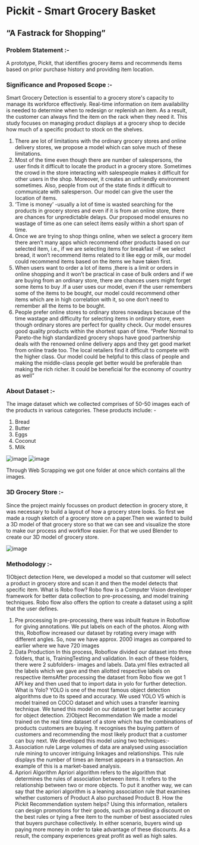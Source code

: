 # Pickit - Smart Grocery Basket
## “A Fastrack for Shopping”


### Problem Statement :- 
A prototype, Pickit, that identifies grocery items and recommends items based on prior purchase history and providing item location.

### Significance and Proposed Scope :-
Smart Grocery Detection is essential to a grocery store's capacity to manage its workforce effectively. Real-time information on item availability is needed to 
determine when to redesign or replenish an item. As a result, the customer can always find the item on the rack when they need it. This study focuses on managing 
product displays at a grocery shop to decide how much of a specific product to stock on the shelves.
1. There are lot of limitations with the ordinary grocery stores and online delivery stores, we propose a model which can solve much of these limitations.
2. Most of the time even though there are number of salespersons, the user finds it difficult to locate the product in a grocery store. Sometimes the crowd in the store interacting with salespeople makes it difficult for other users in the shop. Moreover, it creates an unfriendly environment sometimes. Also, people from out of the state finds it difficult to communicate with salesperson. Our model can give the user the location of items.
3. ‘Time is money’ -usually a lot of time is wasted searching for the products in grocery stores and even if it is from an online store, there are chances for 
unpredictable delays. Our proposed model ensures no wastage of time as one can select items easily within a short span of time.
4. Once we are trying to shop things online, when we select a grocery item there aren’t many apps which recommend other products based on our selected item, i.e., if we are selecting items for breakfast -if we select bread, it won’t recommend items related to it like egg or milk, our model could recommend items based on the items we have taken first.
5. When users want to order a lot of items ,there is a limit or orders in online shopping and it won’t be practical in case of bulk orders and if we are buying from an ordinary store, there are chances users might forget some items to buy .If a user uses our model, even if the user remembers some of the items to be bought, our model could recommend other items which are in high correlation with it, so one don’t need to remember all the items to be bought.
6. People prefer online stores to ordinary stores nowadays because of the time wastage and difficulty for selecting items in ordinary store, even though ordinary stores are perfect for quality check. Our model ensures good quality products within the shortest span of time.
“Prefer Normal to Pareto-the high standardized grocery shops have good partnership deals with the renowned online delivery apps and they get good market from online trade too. The local retailers find it difficult to compete with the higher class. Our model could be helpful to this class of people and making the middle-class people get better would be preferable than making the rich richer. It could be beneficial for the economy of country as well”


### About Dataset :-
The image dataset which we collected comprises of 50-50 images each of the products in various categories. These products include: -
1) Bread
2) Butter
3) Eggs
4) Coconut
5) Milk

![image](https://user-images.githubusercontent.com/81613474/194701098-124b662c-c830-47ab-952b-4cb086d251d8.png)
![image](https://user-images.githubusercontent.com/81613474/194701114-94e556f9-10e9-4881-9cc4-9b4b9a0162c2.png)

Through Web Scrapping we got one folder at once which contains all the images.

### 3D Grocery Store :-
Since the project mainly focusses on product detection in grocery store, it was necessary to build a layout of how a grocery store looks. So first we made a rough sketch of a grocery store on a paper.Then we wanted to build a 3D model of that grocery store so that we can see and visualize the store to make our process and workflow easier. For that we used Blender to create our 3D model of grocery store.

![image](https://user-images.githubusercontent.com/81613474/194701254-d7aac6ae-92b1-4c9f-86ae-1ad295ff2620.png)
### Methodology :-
1)Object detection
  Here, we developed a model so that customer will select a product in grocery store and scan it and then the model detects that specific item.
  What is Robo flow?
  Robo flow is a Computer Vision developer framework for better data collection to pre-processing, and model training techniques. Robo flow also offers the option to create a dataset using a split that the user defines.
  1) Pre processing
    In pre-processing, there was inbuilt feature in Roboflow for giving annotations. We put labels on each of the photos. Along with this, Roboflow increased our dataset by rotating every image with different angles. So, now we have approx. 2000 images as compared to earlier where we have 720 images
  2) Data Production
    In this process, Roboflow divided our dataset into three folders, that is, TrainingTesting and validation. In each of these folders, there were 2 subfolders- images and labels. Data.yml files extracted all the labels which we gave and then allotted respective labels on respective itemsAfter processing the dataset from Robo flow we got 1 API key and then used that to import data in yolo for further detection.
  What is Yolo?
  YOLO is one of the most famous object detection algorithms due to its speed and accuracy.
  We used YOLO V5 which is model trained on COCO dataset and which uses a transfer learning technique. We tuned this model on our dataset to get better accuracy for object detection.
2)Object Recommendation
  We made a model trained on the real time dataset of a store which has the combinations of products customers are buying. It recognises the buying pattern of customers and recommending the most likely product that a customer can buy next.
We developed this model using two techniques:-
  1) Association rule
    Large volumes of data are analysed using association rule mining to uncover intriguing linkages and relationships. This rule displays the number of times an itemset appears in a transaction. An example of this is a market-based analysis.
  2) Apriori Algorithm
    Apriori algorithm refers to the algorithm that determines the rules of association between items. It refers to the relationship between two or more objects. To put it another way, we can say that the apriori algorithm is a leaning association rule that examines whether customers of Product A also purchased Product B.
  How the Pickit Recommendation system helps?
  Using this information, retailers can design promotions for their goods, such as providing a discount on the best rules or tying a free item to the number of best associated rules that buyers purchase collectively. In either scenario, buyers wind up paying more money in order to take advantage of these discounts. As a result, the company experiences great profit as well as high sales.
